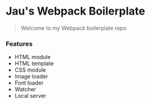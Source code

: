 # Jau's Webpack Boilerplate
> Welcome to my Webpack boilerplate repo

### Features
- HTML module
- HTML template
- CSS module
- Image loader
- Font loader
- Watcher
- Local server
